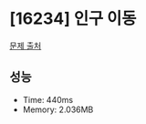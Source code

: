 # [16234] 인구 이동

[문제 출처](https://www.acmicpc.net/problem/16234)

## 성능

- Time: 440ms
- Memory: 2.036MB